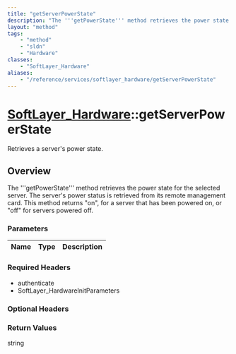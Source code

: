 ```yaml
---
title: "getServerPowerState"
description: "The '''getPowerState''' method retrieves the power state for the selected server. The server's power status is retrieved... "
layout: "method"
tags:
    - "method"
    - "sldn"
    - "Hardware"
classes:
    - "SoftLayer_Hardware"
aliases:
    - "/reference/services/softlayer_hardware/getServerPowerState"
---
```

# [SoftLayer_Hardware](/reference/services/SoftLayer_Hardware)::getServerPowerState

Retrieves a server's power state.


## Overview 
The '''getPowerState''' method retrieves the power state for the selected server. The server's power status is retrieved from its remote management card. This method returns "on", for a server that has been powered on, or "off" for servers powered off. 

### Parameters 
|Name | Type | Description |
| --- | --- | --- |


### Required Headers
* authenticate
* SoftLayer_HardwareInitParameters

### Optional Headers

### Return Values
string

